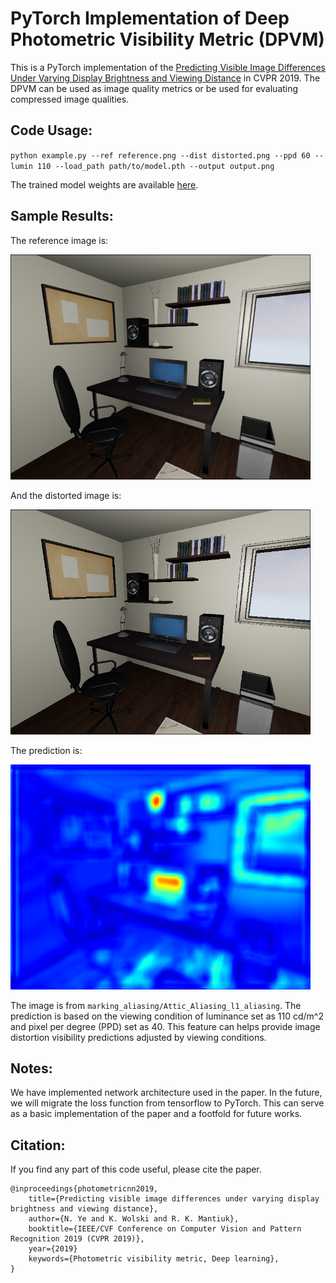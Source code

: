 # PyTorch Implementation of Deep Photometric Visibility Metric (DPVM)

This is a PyTorch implementation of the [Predicting Visible Image Differences Under Varying Display Brightness and Viewing Distance](https://openaccess.thecvf.com/content_CVPR_2019/html/Ye_Predicting_Visible_Image_Differences_Under_Varying_Display_Brightness_and_Viewing_CVPR_2019_paper.html) in CVPR 2019. The DPVM can be used as image quality metrics or be used for evaluating compressed image qualities.

## Code Usage:

`python example.py --ref reference.png --dist distorted.png --ppd 60 --lumin 110 --load_path path/to/model.pth --output output.png`

The trained model weights are available [here](https://drive.google.com/file/d/1ikCXlb_QxytuZ32pU2aOOQsFY9aEOwP_/view?usp=share_link).

## Sample Results:

The reference image is:

<img src="asserts/ref.png" width="480px">

And the distorted image is:

<img src="asserts/dis.png" width="480px">

The prediction is:

<img src="asserts/pred_color.png" width="480px">

The image is from `marking_aliasing/Attic_Aliasing_l1_aliasing`. The prediction is based on the viewing condition of luminance set as 110 cd/m^2 and pixel per degree (PPD) set as 40. This feature can helps provide image distortion visibility predictions adjusted by viewing conditions.


## Notes:
We have implemented network architecture used in the paper. In the future, we will migrate the loss function from tensorflow to PyTorch. This can serve as a basic implementation of the paper and a footfold for future works.

## Citation:
If you find any part of this code useful, please cite the paper.

 
    @inproceedings{photometricnn2019,
        title={Predicting visible image differences under varying display brightness and viewing distance},
        author={N. Ye and K. Wolski and R. K. Mantiuk},
        booktitle={IEEE/CVF Conference on Computer Vision and Pattern Recognition 2019 (CVPR 2019)}, 
        year={2019}
        keywords={Photometric visibility metric, Deep learning},  
    }
